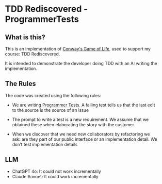 # TDD Rediscovered - ProgrammerTests

## What is this?

This is an implementation of [Conway's Game of Life](https://github.com/iancooper/GameOfLife), used to support my course: TDD Rediscovered.

It is intended to demonstrate the developer doing TDD with an AI writing the implementation.

## The Rules

The code was created using the following rules:

* We are writing [Programmer Tests](https://wiki.c2.com/?ProgrammerTest). A failing test tells us that the last edit to the source is the source of an issue

* The prompt to write a test is a new requirement. We assume that we obtained these when elaborating the story with the customer.

* When we discover that we need new collaborators by refactoring we ask: are they part of our public interface or an implementation detail. We don’t test implementation details

## LLM

- ChatGPT 4o: It could not work incrementally
- Claude Sonnet: It could work incrementally
